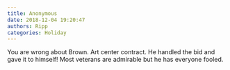 ```yaml
---
title: Anonymous
date: 2018-12-04 19:20:47
authors: Ripp
categories: Holiday
---
```


 You are wrong about Brown. Art center contract. He handled the bid and gave it to himself!
Most veterans are admirable but he has everyone fooled.